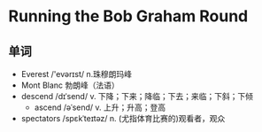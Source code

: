 # Running the Bob Graham Round

## 单词
- Everest /'evərɪst/ n.珠穆朗玛峰
- Mont Blanc 勃朗峰（法语）
- descend /dɪˈsend/ v. 下降；下来；降临；下去；来临；下斜；下倾
  - ascend /əˈsend/ v. 上升；升高；登高
- spectators /spɛkˈteɪtəz/ n. (尤指体育比赛的)观看者，观众

